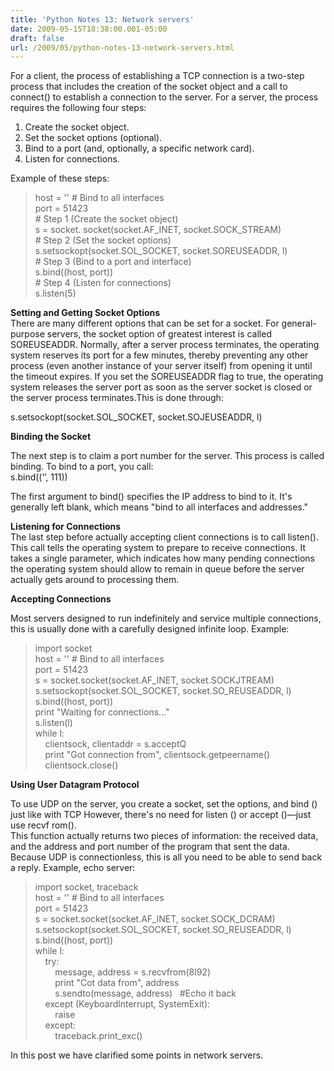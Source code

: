 ```yaml
---
title: 'Python Notes 13: Network servers'
date: 2009-05-15T18:38:00.001-05:00
draft: false
url: /2009/05/python-notes-13-network-servers.html
---
```


For a client, the process of establishing a TCP connection is a two-step process that includes the creation of the socket object and a call to connect() to establish a connection to the server. For a server, the process requires the following four steps:

1.  Create the socket object.
2.  Set the socket options (optional).
3.  Bind to a port (and, optionally, a specific network card).
4.  Listen for connections.

Example of these steps:

> host = '' # Bind to all interfaces  
> port = 51423  
> \# Step 1 (Create the socket object)  
> s = socket. socket(socket.AF\_INET, socket.SOCK\_STREAM)  
> \# Step 2 (Set the socket options)  
> s.setsockopt(socket.SOL\_SOCKET, socket.SOREUSEADDR, l)  
> \# Step 3 (Bind to a port and interface)  
> s.bind((host, port))  
> \# Step 4 (Listen for connections)  
> s.listen(5)

**Setting and Getting Socket Options**  
There are many different options that can be set for a socket. For general-purpose servers, the socket option of greatest interest is called SOREUSEADDR. Normally, after a server process terminates, the operating system reserves its port for a few minutes, thereby preventing any other process (even another instance of your server itself) from opening it until the timeout expires. If you set the SOREUSEADDR flag to true, the operating system releases the server port as soon as the server socket is closed or the server process terminates.This is done through:

s.setsockopt(socket.SOL\_SOCKET, socket.SOJEUSEADDR, l)

**Binding the Socket**

The next step is to claim a port number for the server. This process is called binding. To bind to a port, you call:  
s.bind((‘’, 111))

The first argument to bind() specifies the IP address to bind to it. It's generally left blank, which means "bind to all interfaces and addresses."

**Listening for Connections**  
The last step before actually accepting client connections is to call listen(). This call tells the operating system to prepare to receive connections. It takes a single parameter, which indicates how many pending connections the operating system should allow to remain in queue before the server actually gets around to processing them.

**Accepting Connections**

Most servers designed to run indefinitely and service multiple connections, this is usually done with a carefully designed infinite loop. Example:

> import socket  
> host = '' # Bind to all interfaces  
> port = 51423  
> s = socket.socket(socket.AF\_INET, socket.SOCKJTREAM)  
> s.setsockopt(socket.SOL\_SOCKET, socket.SO\_REUSEADDR, l)  
> s.bind((host, port))  
> print "Waiting for connections..."  
> s.listen(l)  
> while l:  
>     clientsock, clientaddr = s.acceptQ  
>     print "Got connection from", clientsock.getpeername()  
>     clientsock.close()

**Using User Datagram Protocol**

To use UDP on the server, you create a socket, set the options, and bind () just like with TCP However, there's no need for listen () or accept ()—just use recvf rom().  
This function actually returns two pieces of information: the received data, and the address and port number of the program that sent the data. Because UDP is connectionless, this is all you need to be able to send back a reply. Example, echo server:

> import socket, traceback  
> host = '' # Bind to all interfaces  
> port = 51423  
> s = socket.socket(socket.AF\_INET, socket.SOCK\_DCRAM)  
> s.setsockopt(socket.SOL\_SOCKET, socket.SO\_REUSEADDR, l)  
> s.bind((host, port))  
> while l:  
>     try:  
>         message, address = s.recvfrom(8l92)  
>         print "Cot data from", address  
>         s.sendto(message, address)   #Echo it back  
>     except (Keyboardlnterrupt, SystemExit):  
>         raise  
>     except:  
>         traceback.print\_exc()

In this post we have clarified some points in network servers.